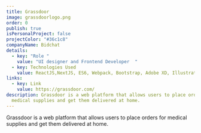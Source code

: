 ```yaml
---
title: Grassdoor
image: grassdoorlogo.png
order: 0
publish: true
isPersonalProject: false
projectColor: "#36c1c8"
companyName: Bidchat
details:
  - key: "Role "
    value: "UI designer and Frontend Developer  "
  - key: Technologies Used
    value: ReactJS,NextJS, ES6, Webpack, Bootstrap, Adobe XD, Illustrator
links:
  - key: Link
    value: https://grassdoor.com/
description: Grassdoor is a web platform that allows users to place orders for
  medical supplies and get them delivered at home.
---
```

<!--StartFragment-->

Grassdoor is a web platform that allows users to place orders for medical supplies and get them delivered at home.

<!--EndFragment-->